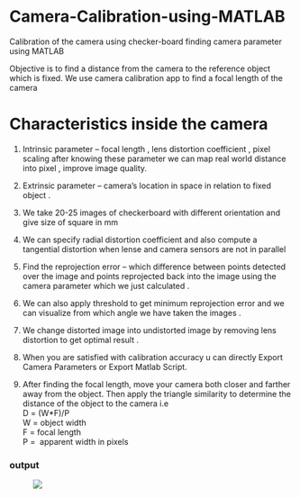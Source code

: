 # Camera-Calibration-using-MATLAB
Calibration of the camera using checker-board finding camera parameter using MATLAB


Objective is to find a distance from the camera to the reference object which is fixed.
We use camera calibration app to find a focal length of the camera 
# Characteristics inside the camera 
1) Intrinsic parameter – focal length , lens distortion coefficient , pixel scaling after knowing these parameter we can map real world distance into pixel , improve image quality.

2) Extrinsic parameter – camera’s location in space in relation to fixed object .

3) We take 20-25 images of checkerboard with different orientation and give size of square in mm 
4) We can specify radial distortion coefficient and also compute a tangential distortion when lense and camera sensors are not in parallel 

5) Find the reprojection error – which difference between points detected over the image and points reprojected back into the image using the camera parameter which we just calculated . 

6) We can also apply threshold to get minimum reprojection error and we can visualize from which angle we have taken the images .

7) We change distorted image into undistorted image by removing lens distortion to get optimal result .

8) When you are satisfied with calibration accuracy u can directly Export Camera Parameters or Export Matlab Script.

9) After finding the focal length, move your camera both closer and farther away from the object. Then apply the triangle similarity to    determine the distance of the object to the camera i.e      
	D = (W*F)/P  
	W = object width    
	F = focal length    
	P =  apparent width in pixels

### output

<div align="center" style='width:100px;'>
    <img src='assets/Calibrated.png'>
</div>
